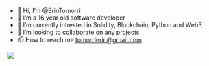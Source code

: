 - 👋 Hi, I’m @ErinTomorri
- 👀 I’m a 16 year old software developer
- 🌱 I’m currently intrested in Solidity, Blockchain, Python and Web3
- 💞️ I’m looking to collaborate on any projects
- 📫 How to reach me tomorrierin@gmail.com

![](https://komarev.com/ghpvc/?username=ErinTomorri)
<!---
ErinTomorri/ErinTomorri is a ✨ special ✨ repository because its `README.md` (this file) appears on your GitHub profile.
You can click the Preview link to take a look at your changes.
--->
